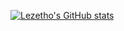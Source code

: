 [![Lezetho's GitHub stats](https://github-readme-stats.vercel.app/api?username=lezetho)](https://github.com/lezetho)
